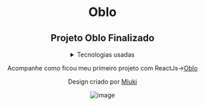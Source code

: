 # 
<div  align="center">
  <h1>Oblo</h1>
  <h2>Projeto Oblo Finalizado</h2>
<details> 
  <summary >Tecnologias usadas</summary>
    <ul>
      <li><a href="https://pt-br.reactjs.org/">ReactJs</a></li>
      <li><a href="https://skynexui.dev/">Skynexui</a></li>      
      <li><a href="https://nextjs.org/">Next.js</a></li>
      <li><a href="https://vercel.com/home?utm_source=next-site&utm_medium=banner&utm_campaign=next-website">Vercel</a></li>          
    </ul>
</details>
<div>
   <p>Acompanhe como ficou meu primeiro projeto com ReactJs-><a href="https://oblo-83k46ilnx-eufelipelucio.vercel.app/">Oblo</a></p>
</div>
<div>
  <p>Design criado por <a href='https://github.com/o-miuki'>Miuki</a></p>
  
  ![image](https://user-images.githubusercontent.com/79817131/155469522-51d0d449-26b4-480e-b06e-5bfc1f2b4670.png)

</div>
